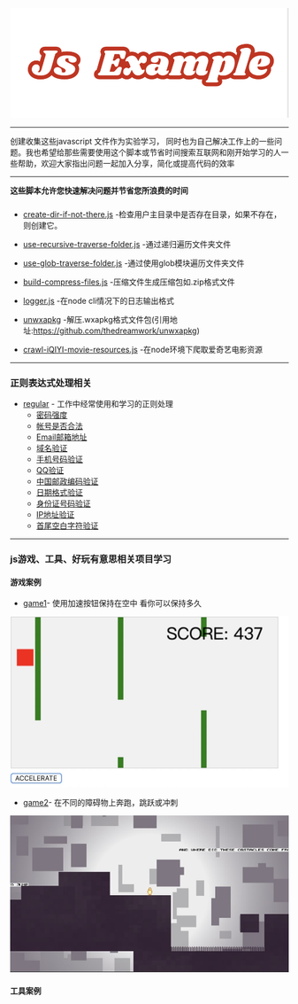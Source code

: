 ![](./image/jsexample.png)
* * *

创建收集这些javascript 文件作为实验学习，
同时也为自己解决工作上的一些问题。我也希望给那些需要使用这个脚本或节省时间搜索互联网和刚开始学习的人一些帮助，欢迎大家指出问题一起加入分享，简化或提高代码的效率
* * *
**这些脚本允许您快速解决问题并节省您所浪费的时间**
###  
  * [create-dir-if-not-there.js](./create-dir-if-not-there.js) -检查用户主目录中是否存在目录，如果不存在，则创建它。
  
  * [use-recursive-traverse-folder.js](./use-recursive-traverse-folder.js) -通过递归遍历文件夹文件
  
  * [use-glob-traverse-folder.js](./use-glob-traverse-folder.js) -通过使用glob模块遍历文件夹文件
  
  * [build-compress-files.js](./build-compress-files.js) -压缩文件生成压缩包如.zip格式文件
  
  * [logger.js](./logger.js) -在node cli情况下的日志输出格式
  
  * [unwxapkg](./unwxapkg) -解压.wxapkg格式文件包(引用地址:https://github.com/thedreamwork/unwxapkg)

  * [crawl-iQIYI-movie-resources.js](./crawl-iQIYI-movie-resources.js) -在node环境下爬取爱奇艺电影资源
***
###  正则表达式处理相关
* [regular](./regular/README_zh.md) - 工作中经常使用和学习的正则处理
  * [密码强度](./regular/README_zh.md) 
  * [帐号是否合法](./regular/README_zh.md) 
  * [Email邮箱地址](./regular/README_zh.md) 
  * [域名验证](./regular/README_zh.md) 
  * [手机号码验证]() 
  * [QQ验证](./regular/README_zh.md) 
  * [中国邮政编码验证](./regular/README_zh.md) 
  * [日期格式验证](./regular/README_zh.md) 
  * [身份证号码验证](./regular/README_zh.md) 
  * [IP地址验证](./regular/README_zh.md) 
  * [首尾空白字符验证](./regular/README_zh.md) 
***
###  js游戏、工具、好玩有意思相关项目学习
 #### 游戏案例
 * [game1]()- 使用加速按钮保持在空中 看你可以保持多久

 ![](./image/game1.png)

  * [game2]()- 在不同的障碍物上奔跑，跳跃或冲刺

   ![](./image/game2.png)

 #### 工具案例

